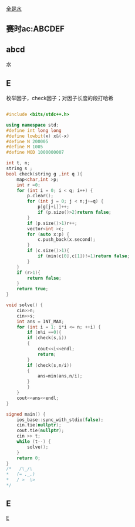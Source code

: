 [全是水](https://codeforces.com/contest/1950)

## 赛时ac:ABCDEF

## abcd

水

## E

枚举因子，check因子；对因子长度的段打哈希

```cpp

#include <bits/stdc++.h>

using namespace std;
#define int long long
#define lowbit(x) x&(-x)
#define N 200005
#define M 1005
#define MOD 1000000007

int t, n;
string s ;
bool check(string g ,int q ){
    map<char,int >p;
    int r =0;
    for (int i = 0; i < q; i++) {
        p.clear();
        for (int j = 0; j < n;j+=q) {
            p[g[j+i]]++;
            if (p.size()>2)return false;
        }
        if (p.size()>1)r++;
        vector<int >c;
        for (auto x:p) {
            c.push_back(x.second);
        }
        if (c.size()>1){
            if (min(c[0],c[1])!=1)return false;
        }
    }
    if (r>1){
        return false;
    }
    return true;
}

void solve() {
    cin>>n;
    cin>>s;
    int ans = INT_MAX;
    for (int i = 1; i*i <= n; ++i) {
        if (n%i ==0){
        if (check(s,i))
        {
            cout<<i<<endl;
            return;
        }
        if (check(s,n/i))
        {
            ans=min(ans,n/i);
        }
        }
    }
    cout<<ans<<endl;
}

signed main() {
    ios_base::sync_with_stdio(false);
    cin.tie(nullptr);
    cout.tie(nullptr);
    cin >> t;
    while (t--) {
        solve();
    }
    return 0;
}
/*   /\_/\
*   (= ._.)
*   / >  \>
*/
```

## E

[E](https://github.com/Z-Es-0/Basic-Algorithm-Notes/blob/main/24%E6%9A%91%E5%81%87%E9%9B%86%E8%AE%AD/%E6%9A%91%E5%81%87/7-30.md)
